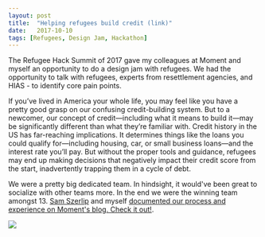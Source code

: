 ```yaml
---
layout: post
title:  "Helping refugees build credit (link)"
date:   2017-10-10
tags: [Refugees, Design Jam, Hackathon]
---
```


The Refugee Hack Summit of 2017 gave my colleagues at Moment and myself an opportunity to do a design jam with refugees. We had the opportunity to talk with refugees, experts from resettlement agencies, and HIAS - to identify core pain points.

If you’ve lived in America your whole life, you may feel like you have a pretty good grasp on our confusing credit-building system. But to a newcomer, our concept of credit—including what it means to build it—may be significantly different than what they’re familiar with. Credit history in the US has far-reaching implications. It determines things like the loans you could qualify for—including housing, car, or small business loans—and the interest rate you’ll pay. But without the proper tools and guidance, refugees may end up making decisions that negatively impact their credit score from the start, inadvertently trapping them in a cycle of debt.

We were a pretty big dedicated team. In hindsight, it would've been great to socialize with other teams more. In the end we were the winning team amongst 13. [Sam Szerlip](http://samszerlip.com/) and myself [documented our process and experience on Moment's blog. Check it out!](http://www.momentdesign.com/idea/refugee-credit-education/).

![](media/refugee-credit-header.jpg)
